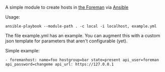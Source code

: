 A simple module to create hosts in [the Foreman][] via [Ansible][]

Usage:

    ansible-playbook --module-path . -c local -i localhost, example.yml

The file example.yml has an example. You can augment this with a
custom json template for parameters that aren't configurable (yet).

Simple example:

    - foremanhost: name=foo hostgroup=bar state=present api_user=foreman api_password=changeme api_url: https://127.0.0.1

[the Foreman]: http://theforeman.org
[Ansible]: http://ansible.com
